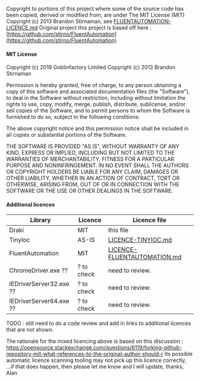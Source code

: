 Copyright to portions of this project where some of the source code has been copied, 
derived or modified from, are under The MIT License (MIT) 
Copyright (c) 2013 Brandon Stirnaman, see [FLUENTAUTOMATION-LICENCE.md](FLUENTAUTOMATION-LICENCE.md) 
Original project this project is based off here : [https://github.com/stirno/FluentAutomation](https://github.com/stirno/FluentAutomation)

#### MIT License

Copyright (c) 2019 Goblinfactory Limited
Copyright (c) 2013 Brandon Stirnaman

Permission is hereby granted, free of charge, to any person obtaining a copy
of this software and associated documentation files (the "Software"), to deal
in the Software without restriction, including without limitation the rights
to use, copy, modify, merge, publish, distribute, sublicense, and/or sell
copies of the Software, and to permit persons to whom the Software is
furnished to do so, subject to the following conditions:

The above copyright notice and this permission notice shall be included in all
copies or substantial portions of the Software.

THE SOFTWARE IS PROVIDED "AS IS", WITHOUT WARRANTY OF ANY KIND, EXPRESS OR
IMPLIED, INCLUDING BUT NOT LIMITED TO THE WARRANTIES OF MERCHANTABILITY,
FITNESS FOR A PARTICULAR PURPOSE AND NONINFRINGEMENT. IN NO EVENT SHALL THE
AUTHORS OR COPYRIGHT HOLDERS BE LIABLE FOR ANY CLAIM, DAMAGES OR OTHER
LIABILITY, WHETHER IN AN ACTION OF CONTRACT, TORT OR OTHERWISE, ARISING FROM,
OUT OF OR IN CONNECTION WITH THE SOFTWARE OR THE USE OR OTHER DEALINGS IN THE
SOFTWARE.

#### Additional licences

Library | Licence | Licence file
--- | --- | ---
Draki | MIT | this file 
TinyIoc | AS-IS | [LICENCE-TINYIOC.md](LICENCE-TINYIOC.md)
FluentAutomation | MIT | [LICENCE-FLUENTAUTOMATION.md](LICENSE-FLUENTAUTOMATION.md)
ChromeDriver.exe ?? | ? to check | need to review.
IEDriverServer32.exe ?? | ? to check | need to review.
IEDriverServer64.exe ?? | ? to check | need to review.


TODO : still need to do a code review and add in links to additional licences that are not shown.

The rationale for the mixed licencing above is based on this discussion : https://opensource.stackexchange.com/questions/6119/forking-github-repository-mit-what-references-to-the-original-author-should-r
Its possible automatic licence scanning tooling may not pick up this licence correctly, 
...if that does happen, then please let me know and I will update, thanks, Alan
